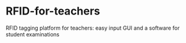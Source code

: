 RFID-for-teachers
=================

RFID tagging platform for teachers: easy input GUI and a software for student examinations